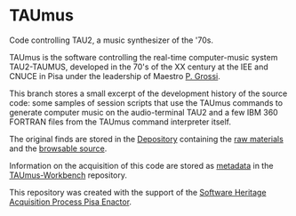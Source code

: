 # TAUmus
Code controlling TAU2, a music synthesizer of the '70s.

TAUmus is the software controlling the real-time computer-music system TAU2-TAUMUS, developed in the 70's of the XX century at the IEE and CNUCE in Pisa under the leadership of Maestro [P. Grossi](https://github.com/Unipisa/TAUmus-Workbench/blob/master/metadata/actors.md#pietro-grossi).  

This branch stores a small excerpt of the development history of the source code: some samples of session scripts that use the TAUmus commands to generate computer music on the audio-terminal TAU2 and a few IBM 360 FORTRAN files from the TAUmus command interpreter itself. 

The original finds are stored in the [Depository](https://github.com/Unipisa/TAUmus-Depository) containing the [raw materials](https://github.com/Unipisa/TAUmus-Depository/tree/master/raw_materials) and the [browsable source](https://github.com/Unipisa/TAUmus-Depository/tree/master/browsable_source).

Information on the acquisition of this code are stored as [metadata](https://github.com/Unipisa/TAUmus-Workbench/tree/master/metadata) in the [TAUmus-Workbench](https://github.com/Unipisa/TAUmus-Workbench) repository.

This repository was created with the support of the 
[Software Heritage Acquisition Process Pisa Enactor](https://github.com/Unipisa/SWHAPPE).
